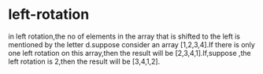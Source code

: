 # left-rotation
in left rotation,the no of elements in the array that is shifted to the left is mentioned by the letter d.suppose consider  an array [1,2,3,4].If there is only one left rotation on this array,then the result will be [2,3,4,1].If,suppose ,the left rotation is 2,then the result will be [3,4,1,2].

